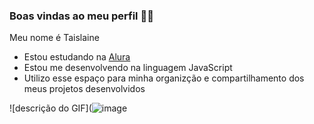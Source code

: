 ### Boas vindas ao meu perfil 💙💙
Meu nome é Taislaine 
 - Estou estudando na [Alura](https://cursos.alura.com.br/user/taislaine-monteiro-silva)
 - Estou me desenvolvendo na linguagem JavaScript
 - Utilizo esse espaço para minha organizção e compartilhamento dos meus projetos desenvolvidos

![descrição do GIF](![image](https://github.com/user-attachments/assets/676f519f-b311-4105-8d0c-3acb8aef7263)


